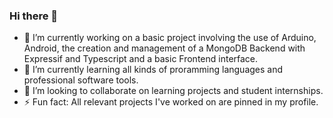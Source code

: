 ### Hi there 👋

- 🔭 I’m currently working on a basic project involving the use of Arduino, Android, the creation and management of a MongoDB Backend with Expressif and Typescript and a basic Frontend interface.
- 🌱 I’m currently learning all kinds of proramming languages and professional software tools. 
- 👯 I’m looking to collaborate on learning projects and student internships.
- ⚡ Fun fact: All relevant projects I've worked on are pinned in my profile.

